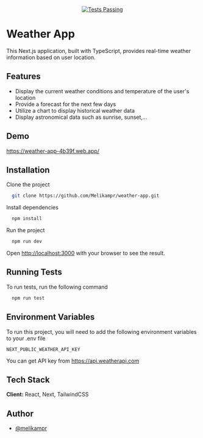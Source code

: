 </p>
  <p align="center">
    <a href="https://github.com/melikampr/weather-app/actions">
      <img alt="Tests Passing" src="https://github.com/anuraghazra/github-readme-stats/workflows/Test/badge.svg" />
    </a>
  </p>
  
# Weather App

This Next.js application, built with TypeScript, provides real-time weather information based on user location.

## Features

- Display the current weather conditions and temperature of the user's location
- Provide a forecast for the next few days
- Utilize a chart to display historical weather data
- Display astronomical data such as sunrise, sunset,...


## Demo

https://weather-app-4b39f.web.app/
## Installation

Clone the project

```bash
  git clone https://github.com/Melikampr/weather-app.git
```

Install dependencies

```bash
  npm install
```

Run the project
```bash
  npm run dev
```

Open [http://localhost:3000](http://localhost:3000) with your browser to see the result.

## Running Tests

To run tests, run the following command

```bash
  npm run test
```

## Environment Variables

To run this project, you will need to add the following environment variables to your .env file

`NEXT_PUBLIC_WEATHER_API_KEY`

You can get API key from
https://api.weatherapi.com


## Tech Stack

**Client:** React, Next, TailwindCSS

## Author

- [@melikampr](https://www.github.com/melikampr)

